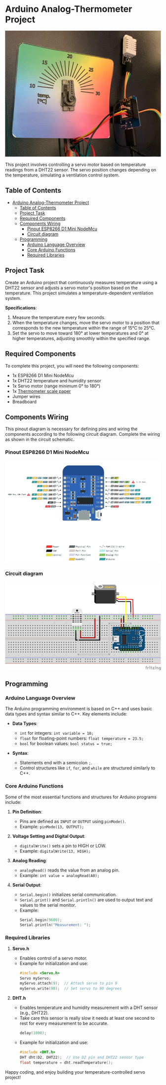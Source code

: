 # Arduino Analog-Thermometer Project

![analog-thermometer-project-image](assets/analog-thermometer.png)

This project involves controlling a servo motor based on temperature readings from a DHT22 sensor. The servo position changes depending on the temperature, simulating a ventilation control system.

## Table of Contents
- [Arduino Analog-Thermometer Project](#arduino-analog-thermometer-project)
  - [Table of Contents](#table-of-contents)
  - [Project Task](#project-task)
  - [Required Components](#required-components)
  - [Components Wiring](#components-wiring)
    - [Pinout ESP8266 D1 Mini NodeMcu](#pinout-esp8266-d1-mini-nodemcu)
    - [Circuit diagram](#circuit-diagram)
  - [Programming](#programming)
    - [Arduino Language Overview](#arduino-language-overview)
    - [Core Arduino Functions](#core-arduino-functions)
    - [Required Libraries](#required-libraries)

## Project Task
Create an Arduino project that continuously measures temperature using a DHT22 sensor and adjusts a servo motor's position based on the temperature. This project simulates a temperature-dependent ventilation system.

**Specifications**:

1. Measure the temperature every few seconds.
2. When the temperature changes, move the servo motor to a position that corresponds to the new temperature within the range of 15°C to 25°C.
3. Set the servo to move toward 180° at lower temperatures and 0° at higher temperatures, adjusting smoothly within the specified range.


## Required Components
To complete this project, you will need the following components:

- 1x ESP8266 D1 Mini NodeMcu
- 1x DHT22 temperature and humidity sensor
- 1x Servo motor (range minimum 0&deg; to 180&deg;)
- 1x [Thermometer scale paper]() 
- Jumper wires
- Breadboard

## Components Wiring
This pinout diagram is necessary for defining pins and wiring the components according to the following circuit diagram. Complete the wiring as shown in the circuit schematic.

### Pinout ESP8266 D1 Mini NodeMcu
![ESP8266_D1_Mini_NodeMcu_pinout](assets/ESP2866_D1_Mini_Pinout.png)

### Circuit diagram
![analog_thermometer_circuit_diagram](assets/analog-thermometer_Steckplatine.png)

## Programming

### Arduino Language Overview
The Arduino programming environment is based on C++ and uses basic data types and syntax similar to C++. Key elements include:

- **Data Types**:
  - `int` for integers: `int variable = 10;`
  - `float` for floating-point numbers: `float temperature = 23.5;`
  - `bool` for boolean values: `bool status = true;`

- **Syntax**: 
  - Statements end with a semicolon `;`.
  - Control structures like `if`, `for`, and `while` are structured similarly to C++.

### Core Arduino Functions

Some of the most essential functions and structures for Arduino programs include:

1. **Pin Definition**:
   - Pins are defined as `INPUT` or `OUTPUT` using `pinMode()`.
   - Example: `pinMode(13, OUTPUT);`

2. **Voltage Setting and Digital Output**:
   - `digitalWrite()` sets a pin to HIGH or LOW.
   - Example: `digitalWrite(13, HIGH);`

3. **Analog Reading**:
   - `analogRead()` reads the value from an analog pin.
   - Example: `int value = analogRead(A0);`

4. **Serial Output**:
   - `Serial.begin()` initializes serial communication.
   - `Serial.print()` and `Serial.println()` are used to output text and values to the serial monitor.
   - Example:
     ```cpp
     Serial.begin(9600);
     Serial.println("Measurement: ");
     ```

### Required Libraries

1. **Servo.h**
   - Enables control of a servo motor.
   - Example for initialization and use:
     ```cpp
     #include <Servo.h>
     Servo myServo;
     myServo.attach(9);  // Attach servo to pin 9
     myServo.write(90);  // Set servo to 90 degrees
     ```

2. **DHT.h**
   - Enables temperature and humidity measurement with a DHT sensor (e.g., DHT22).
   - Take care this sensor is really slow it needs at least one second to rest for every measurement to be accurate.
      ```cpp
     delay(1000);
     ```
   - Example for initialization and use:
     ```cpp
     #include <DHT.h>
     DHT dht(D2, DHT22);  // Use D2 pin and DHT22 sensor type
     float temperature = dht.readTemperature();
     ```

Happy coding, and enjoy building your temperature-controlled servo project!
